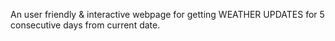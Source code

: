 An user friendly & interactive webpage for getting WEATHER UPDATES for 5 consecutive days from current date.
